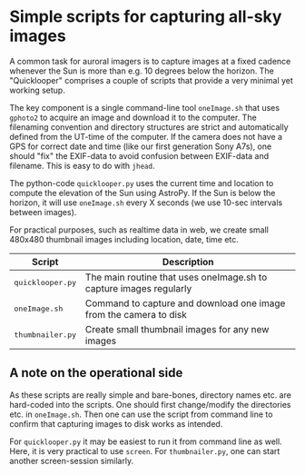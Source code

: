 # Simple scripts for capturing all-sky images

A common task for auroral imagers is to capture images at a fixed cadence whenever the Sun is more than e.g. 10 degrees below the horizon. 
The "Quicklooper" comprises a couple of scripts that provide a very minimal yet working setup.

The key component is a single command-line tool `oneImage.sh` that uses `gphoto2` to acquire an image and download it to the computer. 
The filenaming convention and directory structures are strict and automatically defined from the UT-time of the computer.
If the camera does not have a GPS for correct date and time (like our first generation Sony A7s), one should "fix" the EXIF-data 
to avoid confusion between EXIF-data and filename. This is easy to do with `jhead`.

The python-code `quicklooper.py` uses the current time and location to compute the elevation of the Sun using AstroPy. If the Sun is below the horizon,
it will use `oneImage.sh` every X seconds (we use 10-sec intervals between images).

For practical purposes, such as realtime data in web, we create small 480x480 thumbnail images including location, date, time etc. 

| Script | Description |
| ------ | ----------- |
| <samp>quicklooper.py</samp> | The main routine that uses oneImage.sh to capture images regularly |
| <samp>oneImage.sh</samp> | Command to capture and download one image from the camera to disk |
| <samp>thumbnailer.py</samp> | Create small thumbnail images for any new images |

## A note on the operational side

As these scripts are really simple and bare-bones, directory names etc. are hard-coded into the scripts. One should first change/modify the directories etc. in `oneImage.sh`.
Then one can use the script from command line to confirm that capturing images to disk works as intended.

For `quicklooper.py` it may be easiest to run it from command line as well. Here, it is very practical to use `screen`. For `thumbnailer.py`, 
one can start another screen-session similarly.
